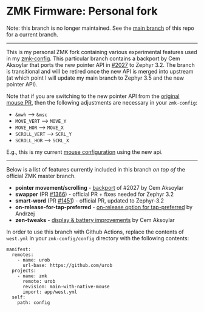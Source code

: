 # ZMK Firmware: Personal fork

Note: this branch is no longer maintained. See the [main branch](https://github.com/urob/zmk/tree/main)
of this repo for a current branch.

---

This is my personal ZMK fork containing various experimental features used in
my [zmk-config](https://github.com/urob/zmk-config/). This particular branch
contains a backport by Cem Aksoylar that ports the new pointer API in
[#2027](https://github.com/zmkfirmware/zmk/pull/2027) to Zephyr 3.2. The branch
is transitional and will be retired once the new API is merged into upstream (at which point
I will update my main branch to Zephyr 3.5 and the new pointer API).

Note that if you are switching to the new pointer API from the [original mouse
PR](https://github.com/zmkfirmware/zmk/pull/778), then the following
adjustments are necessary in your `zmk-config`:

- `&mwh` --> `&msc`
- `MOVE_VERT` --> `MOVE_Y`
- `MOVE_HOR` --> `MOVE_X`
- `SCROLL_VERT` --> `SCRL_Y`
- `SCROLL_HOR` --> `SCRL_X`

E.g., this is my current [mouse
configuration](https://github.com/urob/zmk-config/blob/upstream-mouse/config/mouse.dtsi)
using the new api.

---

Below is a list of features currently included in this branch _on top of_
the official ZMK master branch.

- **pointer movement/scrolling** - [backport](https://github.com/caksoylar/zmk/tree/feat/mouse-keys-3.2) of #2027 by Cem Aksoylar
- **swapper** (PR [#1366](https://github.com/zmkfirmware/zmk/pull/1366)) - official PR + fixes needed for Zephyr 3.2
- **smart-word** (PR [#1451](https://github.com/zmkfirmware/zmk/pull/1451)) - official PR, updated to Zephyr-3.2
- **on-release-for-tap-preferred** - [on-release option for tap-preferred](https://github.com/celejewski/zmk/commit/d7a8482712d87963e59b74238667346221199293) by Andrzej
- **zen-tweaks** - [display & battery improvements](https://github.com/caksoylar/zmk/tree/caksoylar/zen-v1%2Bv2) by Cem Aksoylar

In order to use this branch with Github Actions, replace the contents of `west.yml` in
your `zmk-config/config` directory with the following contents:

```
manifest:
  remotes:
    - name: urob
      url-base: https://github.com/urob
  projects:
    - name: zmk
      remote: urob
      revision: main-with-native-mouse
      import: app/west.yml
  self:
    path: config
```
